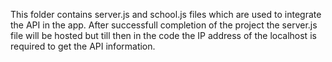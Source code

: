 This folder contains server.js and school.js files which are used to integrate the API in the app. After successfull completion of the project the server.js file will
be hosted but till then in the code the IP address of the localhost is required to get the API information.
